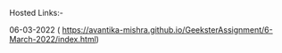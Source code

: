 Hosted Links:-

06-03-2022 (  https://avantika-mishra.github.io/GeeksterAssignment/6-March-2022/index.html)
